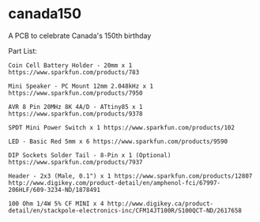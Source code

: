 # canada150
A PCB to celebrate Canada's 150th birthday

Part List:

    Coin Cell Battery Holder - 20mm x 1 https://www.sparkfun.com/products/783

    Mini Speaker - PC Mount 12mm 2.048kHz x 1 https://www.sparkfun.com/products/7950

    AVR 8 Pin 20MHz 8K 4A/D - ATtiny85 x 1 https://www.sparkfun.com/products/9378

    SPDT Mini Power Switch x 1 https://www.sparkfun.com/products/102

    LED - Basic Red 5mm x 6 https://www.sparkfun.com/products/9590

    DIP Sockets Solder Tail - 8-Pin x 1 (Optional) https://www.sparkfun.com/products/7937

    Header - 2x3 (Male, 0.1") x 1 https://www.sparkfun.com/products/12807 http://www.digikey.com/product-detail/en/amphenol-fci/67997-206HLF/609-3234-ND/1878491

    100 Ohm 1/4W 5% CF MINI x 4 http://www.digikey.ca/product-detail/en/stackpole-electronics-inc/CFM14JT100R/S100QCT-ND/2617658
